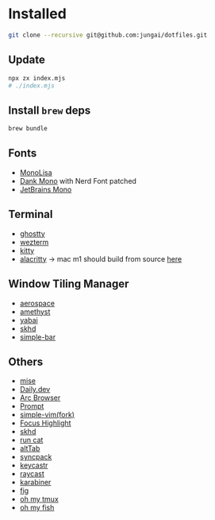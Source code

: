 # Installed

```bash
git clone --recursive git@github.com:jungai/dotfiles.git
```

## Update

```bash
npx zx index.mjs
# ./index.mjs
```

## Install `brew` deps

```bash
brew bundle
```

## Fonts

- [MonoLisa](https://www.monolisa.dev/)
- [Dank Mono](https://philpl.gumroad.com/l/dank-mono) with Nerd Font patched
- [JetBrains Mono](https://www.jetbrains.com/lp/mono/)

## Terminal

- [ghostty](https://github.com/ghostty-org)
- [wezterm](https://wezfurlong.org/wezterm/index.html)
- [kitty](https://sw.kovidgoyal.net/kitty/)
- [alacritty](https://github.com/alacritty/alacritty) -> mac m1 should build from source [here](https://github.com/alacritty/alacritty/issues/5632#issuecomment-988049036)

## Window Tiling Manager

- [aerospace](https://github.com/nikitabobko/AeroSpace)
- [amethyst](https://ianyh.com/amethyst/)
- [yabai](https://github.com/koekeishiya/yabai)
- [skhd](https://github.com/koekeishiya/skhd)
- [simple-bar](https://github.com/Jean-Tinland/simple-bar)

## Others

- [mise](https://mise.jdx.dev/)
- [Daily.dev](https://daily.dev/)
- [Arc Browser](https://arc.net/)
- [Prompt](https://github.com/starship/starship)
- [simple-vim(fork)](https://github.com/jungai/vscode-simple-vim)
- [Focus Highlight](https://github.com/dtinth/FocusHighlight.spoon)
- [skhd](https://github.com/koekeishiya/skhd)
- [run cat](https://apps.apple.com/us/app/runcat/id1429033973?mt=12)
- [altTab](https://alt-tab-macos.netlify.app/)
- [syncpack](https://github.com/JamieMason/syncpack)
- [keycastr](https://github.com/keycastr/keycastr)
- [raycast](https://www.raycast.com/)
- [karabiner](https://karabiner-elements.pqrs.org/)
- [fig](https://fig.io/)
- [oh my tmux](https://github.com/gpakosz/.tmux)
- [oh my fish](https://github.com/oh-my-fish/oh-my-fish)